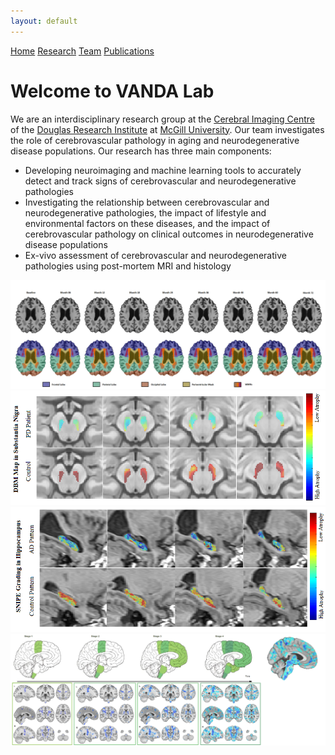 ```yaml
---
layout: default
---
```


<div class="tabs">
    <a href="">Home</a>
    <a href="research.html">Research</a>
    <a href="team.html">Team</a>
    <a href="publications.html">Publications</a>
</div>


# Welcome to VANDA Lab

We are an interdisciplinary research group at the [Cerebral Imaging Centre](https://douglas.research.mcgill.ca/cerebral-imaging-centre/) of the [Douglas Research Institute](http://douglas.research.mcgill.ca) at [McGill University](https://www.mcgill.ca). Our team investigates the role of cerebrovascular pathology in aging and neurodegenerative disease populations. Our research has three main components:
- Developing neuroimaging and machine learning tools to accurately detect and track signs of cerebrovascular and neurodegenerative pathologies
- Investigating the relationship between cerebrovascular and neurodegenerative pathologies, the impact of lifestyle and environmental factors on these diseases, and the impact of cerebrovascular pathology on clinical outcomes in neurodegenerative disease populations
- Ex-vivo assessment of cerebrovascular and neurodegenerative pathologies using post-mortem MRI and histology
<div class="image-slider" id="image-slider">
    <img class="visible" src="/assets/img1.png" alt="Image 1">
    <img src="/assets/img6.png" alt="Image 2">
    <img src="/assets/img7.png" alt="Image 3">
    <img src="/assets/img9.png" alt="Image 4">   
</div>



